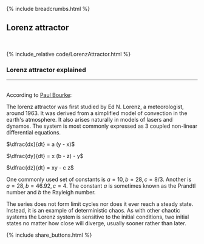 {% include breadcrumbs.html %}

## Lorenz attractor
<div class="header_line"><br/></div>

{% include_relative code/LorenzAttractor.html %}

<p style="clear: both;"></p>

### Lorenz attractor explained
<div style="border-top: 1px solid #999999"><br/></div>

According to [Paul Bourke](https://paulbourke.net/fractals/lorenz/):

The lorenz attractor was first studied by Ed N. Lorenz, 
a meteorologist, around 1963. It was derived from a simplified model of convection in the earth's atmosphere. 
It also arises naturally in models of lasers and dynamos. 
The system is most commonly expressed as 3 coupled non-linear differential equations.

$\dfrac{dx}{dt} = a (y - x)$

$\dfrac{dy}{dt} = x (b - z) - y$

$\dfrac{dz}{dt} = xy - c z$

One commonly used set of constants is $a = 10, b = 28, c = 8 / 3$. 
Another is $a = 28, b = 46.92, c = 4$. The constant $a$ is sometimes known as the 
Prandtl number and $b$ the Rayleigh number.

The series does not form limit cycles nor does it ever reach a steady state. Instead, 
it is an example of deterministic chaos. As with other chaotic systems the Lorenz system is sensitive 
to the initial conditions, two initial states no matter how close will diverge, usually sooner rather than later. 

<p style="clear: both;"></p>

{% include share_buttons.html %}